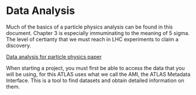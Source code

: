Data Analysis
=====================

Much of the basics of a particle physics analysis can be found in this document. Chapter 3 is especially immuminating to the meaning of 5 sigma. The level of certianty that we must reach in LHC experiments to claim a discovery.

[Data analysis for particle physics paper](https://www.roma1.infn.it/~bini/StatEPP_new.pdf)
<!-- [Data_analysis_for_particle_physics](/Data_analysis_for_particle_physics.pdf) -->


When starting a project, you must first be able to access the data that you will be using, for this ATLAS uses what we call the AMI, the ATLAS Metadata Interface. This is a tool to 
find datasets and obtain detailed information on them.

